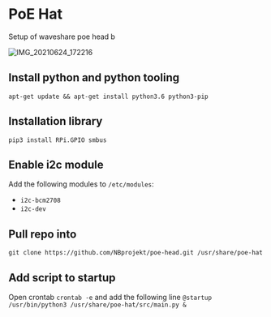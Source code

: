 # PoE Hat
Setup of waveshare poe head b

![IMG_20210624_172216](https://user-images.githubusercontent.com/24683383/123290525-a5567880-d511-11eb-9e17-bfab224742c2.jpg)


## Install python and python tooling
```
apt-get update && apt-get install python3.6 python3-pip
```

## Installation library
```
pip3 install RPi.GPIO smbus
```

## Enable i2c module
Add the following modules to `/etc/modules`: 
- `i2c-bcm2708` 
- `i2c-dev` 

## Pull repo into 
```
git clone https://github.com/NBprojekt/poe-head.git /usr/share/poe-hat
```

## Add script to startup
Open crontab `crontab -e` and add the following line `@startup /usr/bin/python3 /usr/share/poe-hat/src/main.py &`
